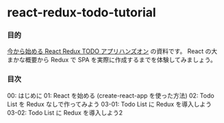 # react-redux-todo-tutorial

### 目的
[今から始める React Redux TODO アプリハンズオン](https://supporterzcolab.com/event/523/) の資料です。
React の大まかな概要から Redux で SPA を実際に作成するまでを体験してみましょう。

### 目次
00: はじめに
01: React を始める (create-react-app を使った方法)
02: Todo List を Redux なしで作ってみよう
03-01: Todo List に Redux を導入しよう
03-02: Todo List に Redux を導入しよう2
